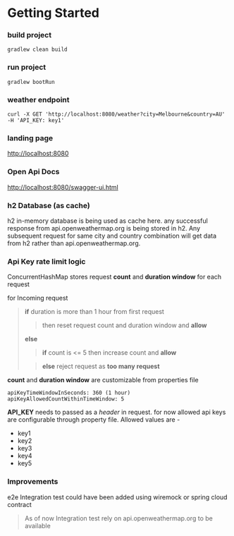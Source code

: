 # Getting Started

### build project

```shell
gradlew clean build
```

### run project

```shell
gradlew bootRun
```

### weather endpoint

```shell
curl -X GET 'http://localhost:8080/weather?city=Melbourne&country=AU' -H 'API_KEY: key1'
```

### landing page

[http://localhost:8080](http://localhost:8080)

### Open Api Docs

[http://localhost:8080/swagger-ui.html](http://localhost:8080/swagger-ui.html)

### h2 Database (as cache)

h2 in-memory database is being used as cache here. any successful response from api.openweathermap.org is being stored
in h2. Any subsequent request for same city and country combination will get data from h2 rather than
api.openweathermap.org.

### Api Key rate limit logic

ConcurrentHashMap stores request **count** and **duration window** for each request

for Incoming request
> **if** duration is more than 1 hour from first request
>> then reset request count and duration window and **allow**
>
> **else**
> > **if** count is <= 5 then increase count and **allow**
>
> > **else** reject request as **too many request**

**count** and **duration window** are customizable from properties file

```
apiKeyTimeWindowInSeconds: 360 (1 hour)
apiKeyAllowedCountWithinTimeWindow: 5
```

**API_KEY** needs to passed as a *header* in request. for now allowed api keys are configurable through property file.
Allowed values are -

- key1
- key2
- key3
- key4
- key5

### Improvements

e2e Integration test could have been added using wiremock or spring cloud contract
> As of now Integration test rely on api.openweathermap.org to be available  